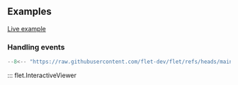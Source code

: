 ## Examples

[Live example](https://flet-controls-gallery.fly.dev/utility/interactiveviewer)

### Handling events

```python
--8<-- "https://raw.githubusercontent.com/flet-dev/flet/refs/heads/main/sdk/python/examples/controls/interactive-viewer/handling-events.py"
```

::: flet.InteractiveViewer
